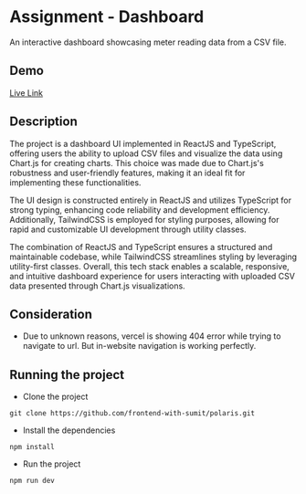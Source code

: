 # Assignment - Dashboard
An interactive dashboard showcasing meter reading data from a CSV file. 

## Demo
[Live Link](https://polaris-virid.vercel.app)

## Description
The project is a dashboard UI implemented in ReactJS and TypeScript, offering users the ability to upload CSV files and visualize the data using Chart.js for creating charts. This choice was made due to Chart.js's robustness and user-friendly features, making it an ideal fit for implementing these functionalities.

The UI design is constructed entirely in ReactJS and utilizes TypeScript for strong typing, enhancing code reliability and development efficiency. Additionally, TailwindCSS is employed for styling purposes, allowing for rapid and customizable UI development through utility classes.

The combination of ReactJS and TypeScript ensures a structured and maintainable codebase, while TailwindCSS streamlines styling by leveraging utility-first classes. Overall, this tech stack enables a scalable, responsive, and intuitive dashboard experience for users interacting with uploaded CSV data presented through Chart.js visualizations.

## Consideration
- Due to unknown reasons, vercel is showing 404 error while trying to navigate to url. But in-website navigation is working perfectly.

## Running the project
- Clone the project
```
git clone https://github.com/frontend-with-sumit/polaris.git
```

- Install the dependencies
```
npm install
```

- Run the project
```
npm run dev
```
